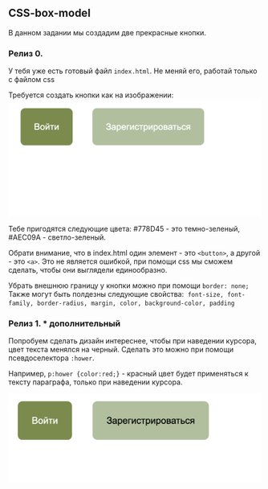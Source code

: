 ## CSS-box-model 

В данном задании мы создадим две прекрасные кнопки.  


### Релиз 0.

У тебя уже есть готовый файл `index.html`. Не меняй его, работай только с файлом css 

Требуется создать кнопки как на изображении:
<img src="example2.png">

Тебе пригодятся следующие цвета: #778D45 - это темно-зеленый, #AEC09A - светло-зеленый.  

Обрати внимание, что в index.html один элемент - это `<button>`, а другой - это `<а>`. Это не является ошибкой, при помощи css мы сможем сделать, чтобы они выглядели единообразно.

Убрать внешнюю границу у кнопки можно при помощи `border: none;`
Также могут быть полдезны следующие свойства:  `font-size, font-family, border-radius, margin, color, background-color, padding`


### Релиз 1. * дополнительный

Попробуем сделать дизайн интереснее, чтобы при наведении курсора, цвет текста менялся на черный. 
Сделать это можно при помощи псевдоселектора `:hower`.  

Например, `p:hower {color:red;}` - красный цвет будет применяться к тексту параграфа, только при наведении курсора.

<img src="example1.png">
